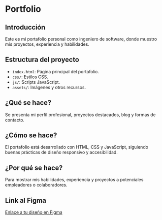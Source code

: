 # Portfolio

## Introducción
Este es mi portafolio personal como ingeniero de software, donde muestro mis proyectos, experiencia y habilidades.

## Estructura del proyecto
- `index.html`: Página principal del portafolio.
- `css/`: Estilos CSS.
- `js/`: Scripts JavaScript.
- `assets/`: Imágenes y otros recursos.

## ¿Qué se hace?
Se presenta mi perfil profesional, proyectos destacados, blog y formas de contacto.

## ¿Cómo se hace?
El portafolio está desarrollado con HTML, CSS y JavaScript, siguiendo buenas prácticas de diseño responsivo y accesibilidad.

## ¿Por qué se hace?
Para mostrar mis habilidades, experiencia y proyectos a potenciales empleadores o colaboradores.

## Link al Figma
[Enlace a tu diseño en Figma](https://www.figma.com/file/tu-link)
